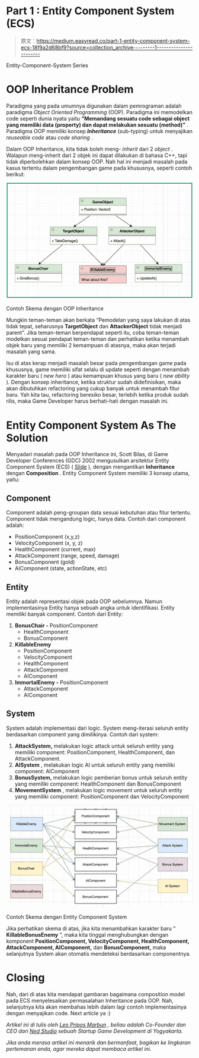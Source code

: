 # Part 1 : Entity Component System (ECS)

> 原文：<https://medium.easyread.co/part-1-entity-component-system-ecs-18f9a2d68bf9?source=collection_archive---------1----------------------->

Entity-Component-System Series

# OOP Inheritance Problem

Paradigma yang pada umumnya digunakan dalam pemrograman adalah paradigma *Object Oriented Programming* (OOP). Paradigma ini memodelkan code seperti dunia nyata yaitu **“Memandang sesuatu code sebagai object yang memiliki data (property) dan dapat melakukan sesuatu (method)”** . Paradigma OOP memiliki konsep ***Inheritance*** (sub-typing) untuk menyajikan *reuseable code* atau *code sharing* .

Dalam OOP Inheritance, kita tidak boleh meng- *inherit* dari 2 *object* . Walapun meng-inherit dari 2 objek ini dapat dilakukan di bahasa C++, tapi tidak diperbolehkan dalam konsep OOP. Nah hal ini menjadi masalah pada kasus tertentu dalam pengembangan game pada khususnya, seperti contoh berikut:

![](img/b2655f4637fafb3a0179cc32d1a31b53.png)

Contoh Skema dengan OOP Inheritance

Mungkin teman-teman akan berkata “Pemodelan yang saya lakukan di atas tidak tepat, seharusnya **TargetObject** dan **AttackerObject** tidak menjadi parent”. Jika teman-teman berpendapat seperti itu, coba teman-teman modelkan sesuai pendapat teman-teman dan perhatikan ketika menambah objek baru yang memiliki 2 kemampuan di atasnya, maka akan terjadi masalah yang sama.

Isu di atas kerap menjadi masalah besar pada pengembangan game pada khususnya, game memiliki sifat selalu di update seperti dengan menambah karakter baru ( *new hero* ) atau kemampuan khusus yang baru ( *new ability* ). Dengan konsep inheritance, ketika struktur sudah didefinisikan, maka akan dibutuhkan refactoring yang cukup banyak untuk menambah fitur baru. Yah kita tau, refactoring beresiko besar, terlebih ketika produk sudah rilis, maka Game Developer harus berhati-hati dengan masalah ini.

# Entity Component System As The Solution

Menyadari masalah pada OOP Inheritance ini, Scott Bilas, di Game Developer Conferences (GDC) 2002 mengusulkan arsitektur Entity Component System (ECS) ( [Slide](http://gamedevs.org/uploads/data-driven-game-object-system.pdf) ), dengan mengantikan **Inheritance** dengan **Composition** . Entity Component System memiliki 3 konsep utama, yaitu:

## **Component**

Component adalah peng-groupan data sesuai kebutuhan atau fitur tertentu. Component tidak mengandung logic, hanya data. Contoh dari component adalah:
- PositionComponent (x,y,z)
- VelocityComponent (x, y, z)
- HealthComponent (current, max)
- AttackComponent (range, speed, damage)
- BonusComponent (gold)
- AIComponent (state, actionState, etc)

## Entity

Entity adalah representasi objek pada OOP sebelumnya. Namun implementasinya Entity hanya sebuah angka untuk identifikasi. Entity memiliki banyak component. Contoh dari Entity:

1.  **BonusChair
    -** PositionComponent
    - HealthComponent
    - BonusComponent
2.  **KillableEnemy**
    - PositionComponent
    - VelocityComponent
    - HealthComponent
    - AttackComponent
    - AIComponent
3.  **ImmortalEnemy
    -** PositionComponent
    - AttackComponent
    - AIComponent

## **System**

System adalah implementasi dari logic. System meng-iterasi seluruh entity berdasarkan component yang dimilikinya. Contoh dari system:

1.  **AttackSystem,** melakukan logic attack untuk seluruh entity yang memiliki component: PositionComponent, HealthComponent, dan AttackComponent.
2.  **AISystem** , melakukan logic AI untuk seluruh entity yang memiliki component: AIComponent
3.  **BonusSystem,** melakukan logic pemberian bonus untuk seluruh entity yang memiliki component: HealthComponent dan BonusComponent
4.  **MovementSystem** , melakukan logic movement untuk seluruh entity yang memiliki component: PositionComponent dan VelocityComponent

![](img/34b71c552cb32f7e4aabc3080a9feda1.png)

Contoh Skema dengan Entity Component System

Jika perhatikan skema di atas, jika kita menambahkan karakter baru “ **KillableBonusEnemy** ”, maka kita tinggal menghubungkan dengan komponent **PositionComponent, VelocityComponent, HealthComponent, AttackComponent, AIComponent,** dan **BonusComponent,** maka selanjutnya System akan otomatis mendeteksi berdasarkan componentnya.

# Closing

Nah, dari di atas kita mendapat gambaran bagaimana composition model pada ECS menyelesaikan permasalahan Inheritance pada OOP. Nah, selanjutnya kita akan membahas lebih dalam lagi contoh implementasinya dengan menyajikan code. Next article ya :)

*Artikel ini di tulis oleh* [*Leo Pripos Marbun*](https://medium.com/u/ea9a874c360d?source=post_page-----18f9a2d68bf9--------------------------------) *, beliau adalah Co-Founder dan CEO dari* [*Ned Studio*](http://nedstudio.net/) *sebuah Startup Game Development di Yogyakarta.*

*Jika anda merasa artikel ini menarik dan bermanfaat, bagikan ke lingkaran pertemanan anda, agar mereka dapat membaca artikel ini.*